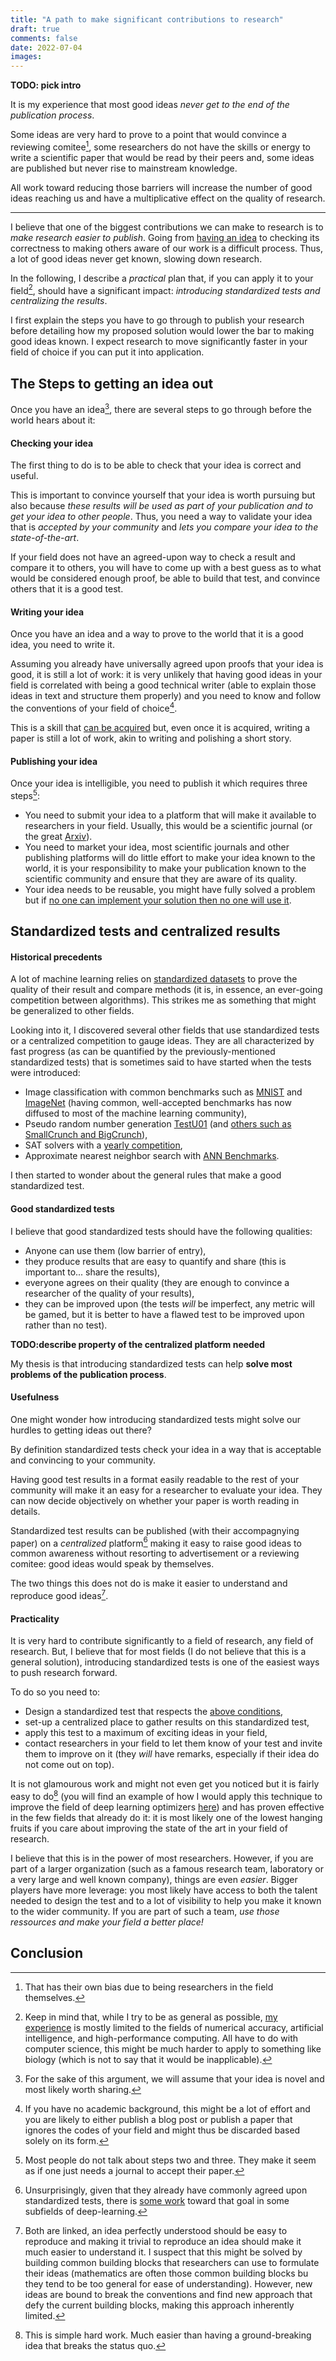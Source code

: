 ```yaml
---
title: "A path to make significant contributions to research"
draft: true
comments: false
date: 2022-07-04
images:
---
```


**TODO: pick intro**

It is my experience that most good ideas *never get to the end of the publication process*.

Some ideas are very hard to prove to a point that would convince a reviewing comitee[^comitee], 
some researchers do not have the skills or energy to write a scientific paper that would be read by their peers
and, some ideas are published but never rise to mainstream knowledge.

All work toward reducing those barriers will increase the number of good ideas reaching us and have a multiplicative effect on the quality of research.

[^comitee]: That has their own bias due to being researchers in the field themselves.

----

I believe that one of the biggest contributions we can make to research is to *make research easier to publish*.
Going from [having an idea](/writing/guides/ideas) to checking its correctness to making others aware of our work is a difficult process.
Thus, a lot of good ideas never get known, slowing down research.

In the following, I describe a *practical* plan that, if you can apply it to your field[^1], should have a significant impact: *introducing standardized tests and centralizing the results*.

I first explain the steps you have to go through to publish your research before detailing how my proposed solution would lower the bar to making good ideas known.
I expect research to move significantly faster in your field of choice if you can put it into application.

[^1]: Keep in mind that, while I try to be as general as possible, [my experience](/about/research) is mostly limited to the fields of numerical accuracy, artificial intelligence, and high-performance computing. All have to do with computer science, this might be much harder to apply to something like biology (which is not to say that it would be inapplicable).

## The Steps to getting an idea out

Once you have an idea[^2], there are several steps to go through before the world hears about it:

[^2]: For the sake of this argument, we will assume that your idea is novel and most likely worth sharing.

#### Checking your idea

The first thing to do is to be able to check that your idea is correct and useful.

This is important to convince yourself that your idea is worth pursuing but also because *these results will be used as part of your publication and to get your idea to other people*.
Thus, you need a way to validate your idea that is *accepted by your community* and *lets you compare your idea to the state-of-the-art*.

If your field does not have an agreed-upon way to check a result and compare it to others, you will have to come up with a best guess as to what would be considered enough proof, be able to build that test, and convince others that it is a good test.

#### Writing your idea

Once you have an idea and a way to prove to the world that it is a good idea, you need to write it.

Assuming you already have universally agreed upon proofs that your idea is good, it is still a lot of work: it is very unlikely that having good ideas in your field is correlated with being a good technical writer (able to explain those ideas in text and structure them properly) and you need to know and follow the conventions of your field of choice[^3].

This is a skill that [can be acquired](/writing/guides/writing) but, even once it is acquired, writing a paper is still a lot of work, akin to writing and polishing a short story.

[^3]: If you have no academic background, this might be a lot of effort and you are likely to either publish a blog post or publish a paper that ignores the codes of your field and might thus be discarded based solely on its form.

#### Publishing your idea

Once your idea is intelligible, you need to publish it which requires three steps[^steps]:

* You need to submit your idea to a platform that will make it available to researchers in your field. Usually, this would be a scientific journal (or the great [Arxiv](https://arxiv.org/)).
* You need to market your idea, most scientific journals and other publishing platforms will do little effort to make your idea known to the world, it is your responsibility to make your publication known to the scientific community and ensure that they are aware of its quality.
* Your idea needs to be reusable, you might have fully solved a problem but if [no one can implement your solution then no one will use it](https://mathoverflow.net/questions/374089/does-there-exist-a-complete-implementation-of-the-risch-algorithm).

[^steps]: Most people do not talk about steps two and three. They make it seem as if one just needs a journal to accept their paper.

## Standardized tests and centralized results

#### Historical precedents

A lot of machine learning relies on [standardized datasets](https://paperswithcode.com/datasets) to prove the quality of their result and compare methods (it is, in essence, an ever-going competition between algorithms).
This strikes me as something that might be generalized to other fields.

Looking into it, I discovered several other fields that use standardized tests or a centralized competition to gauge ideas.
They are all characterized by fast progress (as can be quantified by the previously-mentioned standardized tests) that is sometimes said to have started when the tests were introduced:

* Image classification with common benchmarks such as [MNIST](https://paperswithcode.com/dataset/mnist) and [ImageNet](https://paperswithcode.com/dataset/imagenet) (having common, well-accepted benchmarks has now diffused to most of the machine learning community),
* Pseudo random number generation [TestU01](https://en.wikipedia.org/wiki/TestU01) (and [others such as SmallCrunch and BigCrunch](https://www.pcg-random.org/statistical-tests.html)),
* SAT solvers with a [yearly competition](http://www.satcompetition.org/),
* Approximate nearest neighbor search with [ANN Benchmarks](http://ann-benchmarks.com/).

I then started to wonder about the general rules that make a good standardized test.

#### Good standardized tests

I believe that good standardized tests should have the following qualities:

* Anyone can use them (low barrier of entry),
* they produce results that are easy to quantify and share (this is important to... share the results),
* everyone agrees on their quality (they are enough to convince a researcher of the quality of your results),
* they can be improved upon (the tests *will* be imperfect, any metric will be gamed, but it is better to have a flawed test to be improved upon rather than no test).

**TODO:describe property of the centralized platform needed**

My thesis is that introducing standardized tests can help **solve most problems of the publication process**.

#### Usefulness

One might wonder how introducing standardized tests might solve our hurdles to getting ideas out there?

By definition standardized tests check your idea in a way that is acceptable and convincing to your community.

Having good test results in a format easily readable to the rest of your community will make it an easy for a researcher to evaluate your idea.
They can now decide objectively on whether your paper is worth reading in details.

Standardized test results can be published (with their accompagnying paper) on a *centralized* platform[^6] making it easy to raise good ideas to common awareness without resorting to advertisement or a reviewing comitee: good ideas would speak by themselves.

The two things this does not do is make it easier to understand and reproduce good ideas[^7].

[^6]: Unsurprisingly, given that they already have commonly agreed upon standardized tests, there is [some work](https://paperswithcode.com/sota/image-classification-on-imagenet) toward that goal in some subfields of deep-learning.

[^7]: Both are linked, an idea perfectly understood should be easy to reproduce and making it trivial to reproduce an idea should make it much easier to understand it.
I suspect that this might be solved by building common building blocks that researchers can use to formulate their ideas (mathematics are often those common building blocks bu they tend to be too general for ease of understanding).
However, new ideas are bound to break the conventions and find new approach that defy the current building blocks, making this approach inherently limited.

#### Practicality

It is very hard to contribute significantly to a field of research, any field of research.
But, I believe that for most fields (I do not believe that this is a general solution), introducing standardized tests is one of the easiest ways to push research forward.

To do so you need to:

* Design a standardized test that respects the [above conditions](/writing/essays/research/#standardized-tests),
* set-up a centralized place to gather results on this standardized test,
* apply this test to a maximum of exciting ideas in your field,
* contact researchers in your field to let them know of your test and invite them to improve on it (they *will* have remarks, especially if their idea do not come out on top).

It is not glamourous work and might not even get you noticed but it is fairly easy to do[^8] (you will find an example of how I would apply this technique to improve the field of deep learning optimizers [here](writing/essays/hidden/research_example)) and has proven effective in the few fields that already do it: it is most likely one of the lowest hanging fruits if you care about improving the state of the art in your field of research.

I believe that this is in the power of most researchers.
However, if you are part of a larger organization (such as a famous research team, laboratory or a very large and well known company), things are even *easier*.
Bigger players have more leverage: you most likely have access to both the talent needed to design the test and to a lot of visibility to help you make it known to the wider community.
If you are part of such a team, *use those ressources and make your field a better place!*

[^8]: This is simple hard work. Much easier than having a ground-breaking idea that breaks the status quo. 

## Conclusion

